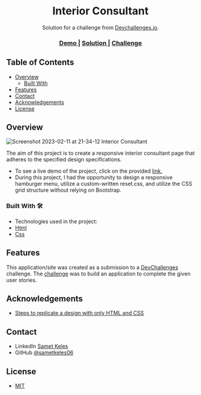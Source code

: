 <h1 align="center">Interior Consultant</h1>

<div align="center">
   Solution for a challenge from  <a href="http://devchallenges.io" target="_blank">Devchallenges.io</a>.
</div>
<div align="center">
  <h3>
    <a href="https://interior-consultant-sametkeles.netlify.app/">
      Demo
    </a>
    <span> | </span>
    <a href="https://devchallenges.io/solutions/jT11b1noeEeVlnOGEC5m">
      Solution
    </a>
    <span> | </span>
    <a href="https://devchallenges.io/challenges/Jymh2b2FyebRTUljkNcb">
      Challenge
    </a>
  </h3>
</div>

## Table of Contents

- [Overview](#overview)
  - [Built With](#built-with)
- [Features](#features)
- [Contact](#contact)
- [Acknowledgements](#acknowledgements)
- [License](#license)

## Overview

![Screenshot 2023-02-11 at 21-34-12 Interior Consultant](https://user-images.githubusercontent.com/60887763/218298878-15ae7a56-6b46-4c29-aa78-e02083877d1b.png)

The aim of this project is to create a responsive interior consultant page that adheres to the specified design specifications.

- To see a live demo of the project, click on the provided [link.](https://interior-consultant-sametkeles.netlify.app/)
- During this project, I had the opportunity to design a responsive hamburger menu, utilize a custom-written reset.css, and utilize the CSS grid structure without relying on Bootstrap.

### Built With 🛠

- Technologies used in the project:
- [Html](https://www.w3.org/html/)
- [Css](https://www.w3.org/Style/CSS/)

## Features

This application/site was created as a submission to a [DevChallenges](https://devchallenges.io/challenges) challenge. The [challenge](https://devchallenges.io/challenges/Jymh2b2FyebRTUljkNcb) was to build an application to complete the given user stories.

## Acknowledgements

- [Steps to replicate a design with only HTML and CSS](https://devchallenges-blogs.web.app/how-to-replicate-design/)

## Contact

- LinkedIn [Samet Keles](https://www.linkedin.com/in/samet-keles/)
- GitHub [@sametkeles06](https://https://github.com/sametkeles06)

## **License**

- [MIT](https://choosealicense.com/licenses/mit/)

